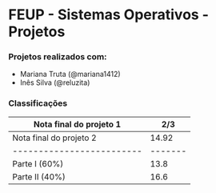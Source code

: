 # FEUP - Sistemas Operativos - Projetos

	
### Projetos realizados com:	

* Mariana Truta (@mariana1412)
* Inês Silva (@reluzita)


### Classificações

| Nota final do projeto 1 | 2/3   |
|-------------------------|-------|
| Nota final do projeto 2 | 14.92 |
|-------------------------|-------|
| Parte I (60%)           | 13.8  |
| Parte II (40%)          | 16.6  |













